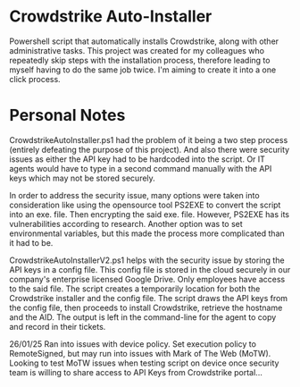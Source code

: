 # Crowdstrike Auto-Installer
 Powershell script that automatically installs Crowdstrike, along with other administrative tasks. This project was created for my colleagues who repeatedly skip steps with the installation process, therefore leading to myself having to do the same job twice. 
 I'm aiming to create it into a one click process.

# Personal Notes
CrowdstrikeAutoInstaller.ps1 had the problem of it being a two step process (entirely defeating the purpose of this project). And also there were security issues as either the API key had to be hardcoded into the script. Or IT agents would have to type in a second command manually with the API keys which may not be stored securely.

In order to address the security issue, many options were taken into consideration like using the opensource tool PS2EXE to convert the script into an exe. file. Then encrypting the said exe. file. However, PS2EXE has its vulnerabilities according to research.
Another option was to set environmental variables, but this made the process more complicated than it had to be.

CrowdstrikeAutoInstallerV2.ps1 helps with the security issue by storing the API keys in a config file. This config file is stored in the cloud securely in our company's enterprise licensed Google Drive. Only employees have access to the said file.
The script creates a temporarily location for both the Crowdstrike installer and the config file. The script draws the API keys from the config file, then proceeds to install Crowdstrike, retrieve the hostname and the AID. The output is left in the command-line for the agent to copy and record in their tickets.

26/01/25 Ran into issues with device policy. Set execution policy to RemoteSigned, but may run into issues with Mark of The Web (MoTW). 
Looking to test MoTW issues when testing script on device once security team is willing to share access to API Keys from Crowdstrike portal...